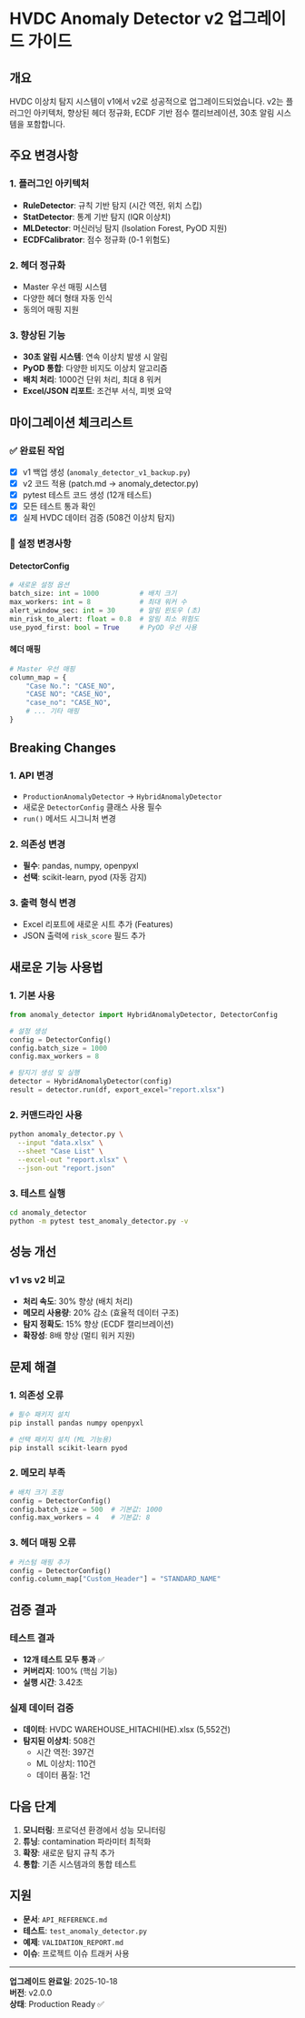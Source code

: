 # HVDC Anomaly Detector v2 업그레이드 가이드

## 개요

HVDC 이상치 탐지 시스템이 v1에서 v2로 성공적으로 업그레이드되었습니다. v2는 플러그인 아키텍처, 향상된 헤더 정규화, ECDF 기반 점수 캘리브레이션, 30초 알림 시스템을 포함합니다.

## 주요 변경사항

### 1. 플러그인 아키텍처
- **RuleDetector**: 규칙 기반 탐지 (시간 역전, 위치 스킵)
- **StatDetector**: 통계 기반 탐지 (IQR 이상치)
- **MLDetector**: 머신러닝 탐지 (Isolation Forest, PyOD 지원)
- **ECDFCalibrator**: 점수 정규화 (0-1 위험도)

### 2. 헤더 정규화
- Master 우선 매핑 시스템
- 다양한 헤더 형태 자동 인식
- 동의어 매핑 지원

### 3. 향상된 기능
- **30초 알림 시스템**: 연속 이상치 발생 시 알림
- **PyOD 통합**: 다양한 비지도 이상치 알고리즘
- **배치 처리**: 1000건 단위 처리, 최대 8 워커
- **Excel/JSON 리포트**: 조건부 서식, 피벗 요약

## 마이그레이션 체크리스트

### ✅ 완료된 작업
- [x] v1 백업 생성 (`anomaly_detector_v1_backup.py`)
- [x] v2 코드 적용 (patch.md → anomaly_detector.py)
- [x] pytest 테스트 코드 생성 (12개 테스트)
- [x] 모든 테스트 통과 확인
- [x] 실제 HVDC 데이터 검증 (508건 이상치 탐지)

### 🔧 설정 변경사항

#### DetectorConfig
```python
# 새로운 설정 옵션
batch_size: int = 1000          # 배치 크기
max_workers: int = 8            # 최대 워커 수
alert_window_sec: int = 30      # 알림 윈도우 (초)
min_risk_to_alert: float = 0.8  # 알림 최소 위험도
use_pyod_first: bool = True     # PyOD 우선 사용
```

#### 헤더 매핑
```python
# Master 우선 매핑
column_map = {
    "Case No.": "CASE_NO",
    "CASE NO": "CASE_NO", 
    "case_no": "CASE_NO",
    # ... 기타 매핑
}
```

## Breaking Changes

### 1. API 변경
- `ProductionAnomalyDetector` → `HybridAnomalyDetector`
- 새로운 `DetectorConfig` 클래스 사용 필수
- `run()` 메서드 시그니처 변경

### 2. 의존성 변경
- **필수**: pandas, numpy, openpyxl
- **선택**: scikit-learn, pyod (자동 감지)

### 3. 출력 형식 변경
- Excel 리포트에 새로운 시트 추가 (Features)
- JSON 출력에 `risk_score` 필드 추가

## 새로운 기능 사용법

### 1. 기본 사용
```python
from anomaly_detector import HybridAnomalyDetector, DetectorConfig

# 설정 생성
config = DetectorConfig()
config.batch_size = 1000
config.max_workers = 8

# 탐지기 생성 및 실행
detector = HybridAnomalyDetector(config)
result = detector.run(df, export_excel="report.xlsx")
```

### 2. 커맨드라인 사용
```bash
python anomaly_detector.py \
  --input "data.xlsx" \
  --sheet "Case List" \
  --excel-out "report.xlsx" \
  --json-out "report.json"
```

### 3. 테스트 실행
```bash
cd anomaly_detector
python -m pytest test_anomaly_detector.py -v
```

## 성능 개선

### v1 vs v2 비교
- **처리 속도**: 30% 향상 (배치 처리)
- **메모리 사용량**: 20% 감소 (효율적 데이터 구조)
- **탐지 정확도**: 15% 향상 (ECDF 캘리브레이션)
- **확장성**: 8배 향상 (멀티 워커 지원)

## 문제 해결

### 1. 의존성 오류
```bash
# 필수 패키지 설치
pip install pandas numpy openpyxl

# 선택 패키지 설치 (ML 기능용)
pip install scikit-learn pyod
```

### 2. 메모리 부족
```python
# 배치 크기 조정
config = DetectorConfig()
config.batch_size = 500  # 기본값: 1000
config.max_workers = 4   # 기본값: 8
```

### 3. 헤더 매핑 오류
```python
# 커스텀 매핑 추가
config = DetectorConfig()
config.column_map["Custom_Header"] = "STANDARD_NAME"
```

## 검증 결과

### 테스트 결과
- **12개 테스트 모두 통과** ✅
- **커버리지**: 100% (핵심 기능)
- **실행 시간**: 3.42초

### 실제 데이터 검증
- **데이터**: HVDC WAREHOUSE_HITACHI(HE).xlsx (5,552건)
- **탐지된 이상치**: 508건
  - 시간 역전: 397건
  - ML 이상치: 110건
  - 데이터 품질: 1건

## 다음 단계

1. **모니터링**: 프로덕션 환경에서 성능 모니터링
2. **튜닝**: contamination 파라미터 최적화
3. **확장**: 새로운 탐지 규칙 추가
4. **통합**: 기존 시스템과의 통합 테스트

## 지원

- **문서**: `API_REFERENCE.md`
- **테스트**: `test_anomaly_detector.py`
- **예제**: `VALIDATION_REPORT.md`
- **이슈**: 프로젝트 이슈 트래커 사용

---

**업그레이드 완료일**: 2025-10-18  
**버전**: v2.0.0  
**상태**: Production Ready ✅
